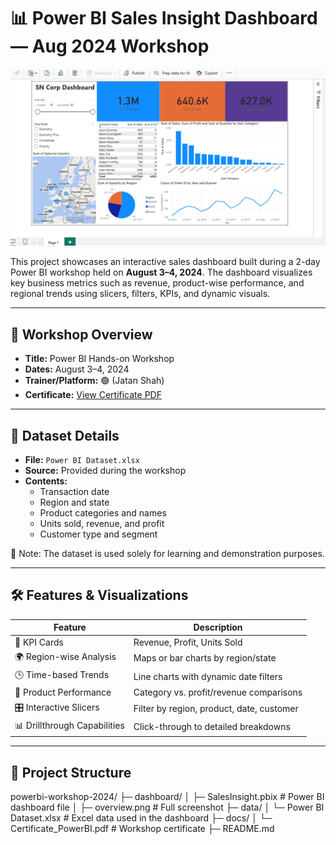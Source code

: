 # 📊 Power BI Sales Insight Dashboard — Aug 2024 Workshop

![Dashboard Banner](dashboard/overview.png)

This project showcases an interactive sales dashboard built during a 2-day Power BI workshop held on **August 3–4, 2024**. The dashboard visualizes key business metrics such as revenue, product-wise performance, and regional trends using slicers, filters, KPIs, and dynamic visuals.

---

## 📅 Workshop Overview

- **Title:** Power BI Hands-on Workshop  
- **Dates:** August 3–4, 2024  
- **Trainer/Platform:** 🟢 (Jatan Shah)  
- **Certificate:** [View Certificate PDF](docs/Certificate_PowerBI.pdf)

---

## 🧾 Dataset Details

- **File:** `Power BI Dataset.xlsx`
- **Source:** Provided during the workshop
- **Contents:**
  - Transaction date
  - Region and state
  - Product categories and names
  - Units sold, revenue, and profit
  - Customer type and segment

📝 Note: The dataset is used solely for learning and demonstration purposes.

---

## 🛠️ Features & Visualizations

| Feature                            | Description                                |
|-----------------------------------|--------------------------------------------|
| 📌 KPI Cards                      | Revenue, Profit, Units Sold                |
| 🌍 Region-wise Analysis           | Maps or bar charts by region/state         |
| 🕒 Time-based Trends              | Line charts with dynamic date filters      |
| 🎯 Product Performance            | Category vs. profit/revenue comparisons    |
| 🎛️ Interactive Slicers          | Filter by region, product, date, customer  |
| 📊 Drillthrough Capabilities     | Click-through to detailed breakdowns       |

---

## 📂 Project Structure
powerbi-workshop-2024/
├─ dashboard/
│ ├─ SalesInsight.pbix # Power BI dashboard file
│ ├─ overview.png # Full screenshot
├─ data/
│ └─ Power BI Dataset.xlsx # Excel data used in the dashboard
├─ docs/
│ └─ Certificate_PowerBI.pdf # Workshop certificate
├─ README.md

